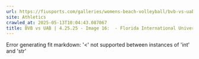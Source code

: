 ```yaml
---
url: https://fiusports.com/galleries/womens-beach-volleyball/bvb-vs-uab-4-25-25/image-16/357/62815
site: Athletics
crawled_at: 2025-05-13T10:04:43.087067
title: BVB vs UAB | 4.25.25 - Image 16:  - Florida International University
---
```


Error generating fit markdown: '<' not supported between instances of 'int' and 'str'